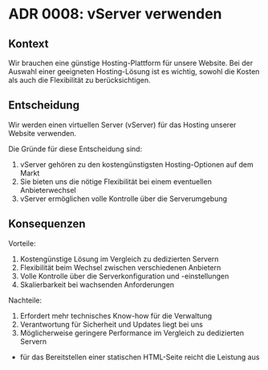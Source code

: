 # ADR 0008: vServer verwenden

## Kontext

Wir brauchen eine günstige Hosting-Plattform für unsere Website. Bei der Auswahl einer geeigneten Hosting-Lösung ist es
wichtig, sowohl die Kosten als auch die Flexibilität zu berücksichtigen.

## Entscheidung

Wir werden einen virtuellen Server (vServer) für das Hosting unserer Website verwenden.

Die Gründe für diese Entscheidung sind:

1. vServer gehören zu den kostengünstigsten Hosting-Optionen auf dem Markt
2. Sie bieten uns die nötige Flexibilität bei einem eventuellen Anbieterwechsel
3. vServer ermöglichen volle Kontrolle über die Serverumgebung

## Konsequenzen

Vorteile:

1. Kostengünstige Lösung im Vergleich zu dedizierten Servern
2. Flexibilität beim Wechsel zwischen verschiedenen Anbietern
3. Volle Kontrolle über die Serverkonfiguration und -einstellungen
4. Skalierbarkeit bei wachsenden Anforderungen

Nachteile:

1. Erfordert mehr technisches Know-how für die Verwaltung
2. Verantwortung für Sicherheit und Updates liegt bei uns
3. Möglicherweise geringere Performance im Vergleich zu dedizierten Servern
  - für das Bereitstellen einer statischen HTML-Seite reicht die Leistung aus
